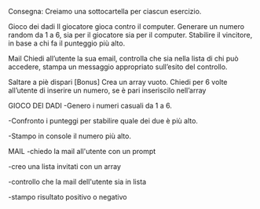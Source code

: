 Consegna:
Creiamo una sottocartella per ciascun esercizio.

Gioco dei dadi
Il giocatore gioca contro il computer.
Generare un numero random da 1 a 6, sia per il giocatore sia per il computer.
Stabilire il vincitore, in base a chi fa il punteggio più alto.

Mail
Chiedi all’utente la sua email,
controlla che sia nella lista di chi può accedere,
stampa un messaggio appropriato sull’esito del controllo.

Saltare a piè dispari [Bonus]
Crea un array vuoto. Chiedi per 6 volte all’utente di inserire un numero, se è pari inseriscilo nell’array


GIOCO DEI DADI
-Genero i numeri casuali da 1 a 6.

-Confronto i punteggi per stabilire quale dei due è più alto.

-Stampo in console il numero più alto.


MAIL
-chiedo la mail all'utente con un prompt

-creo una lista invitati con un array

-controllo che la mail dell'utente sia in lista

-stampo risultato positivo o negativo
